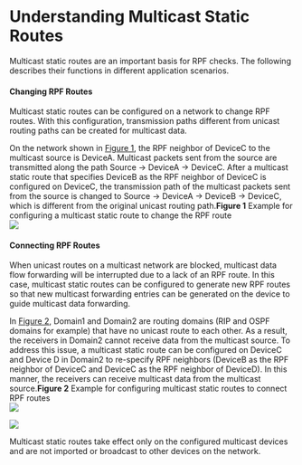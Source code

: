 Understanding Multicast Static Routes
=====================================

Multicast static routes are an important basis for RPF checks. The following describes their functions in different application scenarios.

#### Changing RPF Routes

Multicast static routes can be configured on a network to change RPF routes. With this configuration, transmission paths different from unicast routing paths can be created for multicast data.

On the network shown in [Figure 1](#EN-US_CONCEPT_0000001130782770__fig_dc_fd_mrm_000601), the RPF neighbor of DeviceC to the multicast source is DeviceA. Multicast packets sent from the source are transmitted along the path Source -> DeviceA -> DeviceC. After a multicast static route that specifies DeviceB as the RPF neighbor of DeviceC is configured on DeviceC, the transmission path of the multicast packets sent from the source is changed to Source -> DeviceA -> DeviceB -> DeviceC, which is different from the original unicast routing path.**Figure 1** Example for configuring a multicast static route to change the RPF route  
![](figure/en-us_image_0000001130623014.png)


#### Connecting RPF Routes

When unicast routes on a multicast network are blocked, multicast data flow forwarding will be interrupted due to a lack of an RPF route. In this case, multicast static routes can be configured to generate new RPF routes so that new multicast forwarding entries can be generated on the device to guide multicast data forwarding.

In [Figure 2](#EN-US_CONCEPT_0000001130782770__fig_dc_fd_mrm_000602), Domain1 and Domain2 are routing domains (RIP and OSPF domains for example) that have no unicast route to each other. As a result, the receivers in Domain2 cannot receive data from the multicast source. To address this issue, a multicast static route can be configured on DeviceC and Device D in Domain2 to re-specify RPF neighbors (DeviceB as the RPF neighbor of DeviceC and DeviceC as the RPF neighbor of DeviceD). In this manner, the receivers can receive multicast data from the multicast source.**Figure 2** Example for configuring multicast static routes to connect RPF routes  
![](figure/en-us_image_0000001130782804.png)

![](public_sys-resources/note_3.0-en-us.png) 

Multicast static routes take effect only on the configured multicast devices and are not imported or broadcast to other devices on the network.